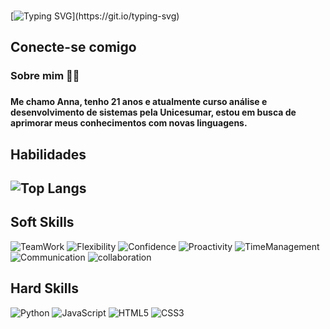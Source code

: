 
<br>

[![Typing SVG](https://readme-typing-svg.herokuapp.com/?color=C59FFF&size=35&center=true&vCenter=true&width=1000&lines=Welcome+to+my+GitHub!;)](https://git.io/typing-svg)


## Conecte-se comigo

<div class= "anna">
<h3> Sobre mim 👩‍💻<h3>
<h4>Me chamo Anna, tenho 21 anos e atualmente curso análise e desenvolvimento de sistemas pela Unicesumar, estou em busca de aprimorar meus conhecimentos com novas linguagens. <h4>
</div>

<div class= "habilitys">
<h2>Habilidades<h2>


<div>

![Top Langs](https://github-readme-stats-git-masterrstaa-rickstaa.vercel.app/api/top-langs/?username=annasilva1&bg_color=000&border_color=30A3DC&title_color=E94D5F&text_color=FFF)
 </div>


## Soft Skills

![TeamWork](https://img.shields.io/badge/teamwork-purple?style=for-the-badge)
![Flexibility](https://img.shields.io/badge/flexibility-steelblue?style=for-the-badge)
![Confidence](https://img.shields.io/badge/Confidence-lightgreen?style=for-the-badge)
![Proactivity](https://img.shields.io/badge/Proactivity-crimson?style=for-the-badge)
![TimeManagement](https://img.shields.io/badge/timemanagement-black?style=for-the-badge)
![Communication](https://img.shields.io/badge/communication-pink?style=for-the-badge)
![collaboration](https://img.shields.io/badge/Collaboration-lightgray?style=for-the-badge)

## Hard Skills

![Python](https://img.shields.io/badge/python-000?style=for-the-badge&logo=python&logoColor=ffdd54)
![JavaScript](https://img.shields.io/badge/javascript-000.svg?style=for-the-badge&logo=javascript&logoColor=%23F7DF1E)
![HTML5](https://img.shields.io/badge/HTML5-000?style=for-the-badge&logo=html5)
![CSS3](https://img.shields.io/badge/CSS3-000?style=for-the-badge&logo=css3&logoColor=264CE4)

